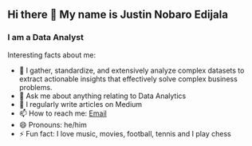 ## Hi there 👋 My name is Justin Nobaro Edijala
### **I am a Data Analyst**
Interesting facts about me:
- 🔭 I gather, standardize, and extensively analyze complex datasets to extract actionable insights that effectively solve complex business problems.
- 💬 Ask me about anything relating to Data Analytics
- 📝 I regularly write articles on Medium
- 📫 How to reach me: [Email](justinedijala@yahoo.com)
- 😄 Pronouns: he/him
- ⚡ Fun fact: I love music, movies, football, tennis and I play chess
<!--
**nobaro/nobaro** is a ✨ _special_ ✨ repository because its `README.md` (this file) appears on your GitHub profile.

Here are some ideas to get you started:

- I’m currently working on ...
- 👯 I’m looking to collaborate on ...
- 🤔 I’m looking for help with ...
- ⚡ Fun fact: ...
-->
